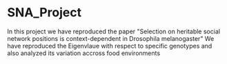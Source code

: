 # SNA_Project
In this project we have reproduced the paper "Selection on heritable social network positions is context-dependent in Drosophila melanogaster"
We have reproduced the Eigenvlaue with respect to specific genotypes and also analyzed its variation accross food environments
